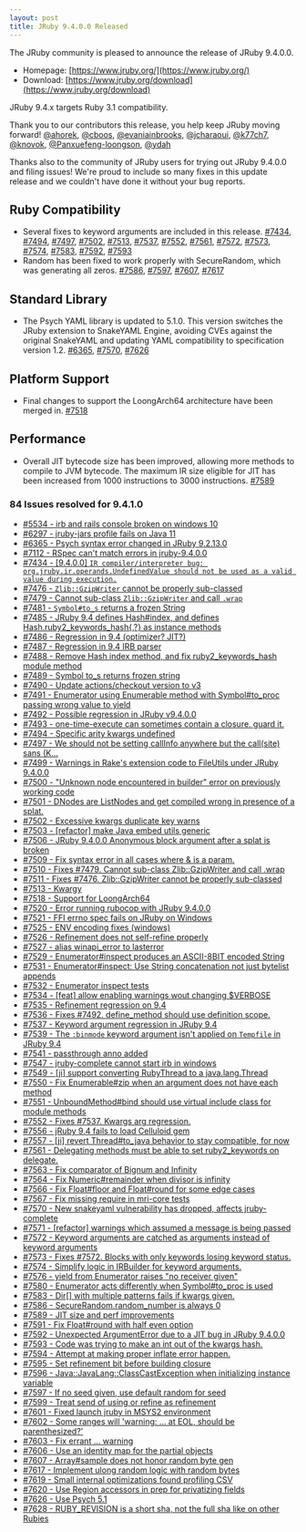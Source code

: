 ```yaml
---
layout: post
title: JRuby 9.4.0.0 Released
---
```


The JRuby community is pleased to announce the release of JRuby 9.4.0.0.

* Homepage: [https://www.jruby.org/](https://www.jruby.org/)
* Download: [https://www.jruby.org/download](https://www.jruby.org/download)

JRuby 9.4.x targets Ruby 3.1 compatibility.

Thank you to our contributors this release, you help keep JRuby moving forward! [@ahorek], [@cboos], [@evaniainbrooks], [@jcharaoui], [@k77ch7], [@knovok], [@Panxuefeng-loongson], [@ydah]

Thanks also to the community of JRuby users for trying out JRuby 9.4.0.0 and filing issues! We're proud to include so many fixes in this update release and we couldn't have done it without your bug reports.

Ruby Compatibility
------------------

* Several fixes to keyword arguments are included in this release. [#7434], [#7494], [#7497], [#7502], [#7513], [#7537], [#7552], [#7561], [#7572], [#7573], [#7574], [#7583], [#7592], [#7593]
* Random has been fixed to work properly with SecureRandom, which was generating all zeros. [#7586], [#7597], [#7607], [#7617]

Standard Library
----------------

* The Psych YAML library is updated to 5.1.0. This version switches the JRuby extension to SnakeYAML Engine, avoiding CVEs against the original SnakeYAML and updating YAML compatibility to specification version 1.2. [#6365], [#7570], [#7626]

Platform Support
----------------

* Final changes to support the LoongArch64 architecture have been merged in. [#7518]

Performance
-----------

* Overall JIT bytecode size has been improved, allowing more methods to compile to JVM bytecode. The maximum IR size eligible for JIT has been increased from 1000 instructions to 3000 instructions. [#7589]


### 84 Issues resolved for 9.4.1.0

- [#5534 - irb and rails console broken on windows 10](https://github.com/jruby/jruby/issues/5534)
- [#6297 - jruby-jars profile fails on Java 11](https://github.com/jruby/jruby/issues/6297)
- [#6365 - Psych syntax error changed in JRuby 9.2.13.0](https://github.com/jruby/jruby/issues/6365)
- [#7112 - RSpec can't match errors in jruby-9.4.0.0](https://github.com/jruby/jruby/issues/7112)
- [#7434 - [9.4.0.0] `IR compiler/interpreter bug: org.jruby.ir.operands.UndefinedValue should not be used as a valid value during execution.`](https://github.com/jruby/jruby/issues/7434)
- [#7476 - `Zlib::GzipWriter` cannot be properly sub-classed](https://github.com/jruby/jruby/issues/7476)
- [#7479 - Cannot sub-class `Zlib::GzipWriter` and call `.wrap`](https://github.com/jruby/jruby/issues/7479)
- [#7481 - `Symbol#to_s` returns a frozen String](https://github.com/jruby/jruby/issues/7481)
- [#7485 - JRuby 9.4 defines Hash#index, and defines Hash.ruby2_keywords_hash{,?} as instance methods](https://github.com/jruby/jruby/issues/7485)
- [#7486 - Regression in 9.4 (optimizer? JIT?)](https://github.com/jruby/jruby/issues/7486)
- [#7487 - Regression in 9.4 IRB parser](https://github.com/jruby/jruby/issues/7487)
- [#7488 - Remove Hash index method, and fix ruby2_keywords_hash module method](https://github.com/jruby/jruby/pull/7488)
- [#7489 - Symbol to_s returns frozen string](https://github.com/jruby/jruby/pull/7489)
- [#7490 - Update actions/checkout version to v3](https://github.com/jruby/jruby/pull/7490)
- [#7491 - Enumerator using Enumerable method with Symbol#to_proc passing wrong value to yield](https://github.com/jruby/jruby/issues/7491)
- [#7492 - Possible regression in JRuby v9.4.0.0](https://github.com/jruby/jruby/issues/7492)
- [#7493 - one-time-execute can sometimes contain a closure.  guard it.](https://github.com/jruby/jruby/pull/7493)
- [#7494 - Specific arity kwargs undefined](https://github.com/jruby/jruby/pull/7494)
- [#7497 - We should not be setting callInfo anywhere but the call(site) sans (K…](https://github.com/jruby/jruby/pull/7497)
- [#7499 - Warnings in Rake's extension code to FileUtils under JRuby 9.4.0.0](https://github.com/jruby/jruby/issues/7499)
- [#7500 - "Unknown node encountered in builder" error on previously working code](https://github.com/jruby/jruby/issues/7500)
- [#7501 - DNodes are ListNodes and get compiled wrong in presence of a splat.](https://github.com/jruby/jruby/pull/7501)
- [#7502 - Excessive kwargs duplicate key warns](https://github.com/jruby/jruby/pull/7502)
- [#7503 - [refactor] make Java embed utils generic](https://github.com/jruby/jruby/pull/7503)
- [#7506 - JRuby 9.4.0.0 Anonymous block argument after a splat is broken](https://github.com/jruby/jruby/issues/7506)
- [#7509 - Fix syntax error in all cases where & is a param.](https://github.com/jruby/jruby/pull/7509)
- [#7510 - Fixes #7479. Cannot sub-class Zlib::GzipWriter and call .wrap](https://github.com/jruby/jruby/pull/7510)
- [#7511 - Fixes #7476. Zlib::GzipWriter cannot be properly sub-classed](https://github.com/jruby/jruby/pull/7511)
- [#7513 - Kwargy](https://github.com/jruby/jruby/pull/7513)
- [#7518 - Support for LoongArch64](https://github.com/jruby/jruby/pull/7518)
- [#7520 - Error running rubocop with JRuby 9.4.0.0](https://github.com/jruby/jruby/issues/7520)
- [#7521 - FFI errno spec fails on JRuby on Windows](https://github.com/jruby/jruby/issues/7521)
- [#7525 - ENV encoding fixes (windows)](https://github.com/jruby/jruby/pull/7525)
- [#7526 - Refinement does not self-refine properly](https://github.com/jruby/jruby/issues/7526)
- [#7527 - alias winapi_error to lasterror](https://github.com/jruby/jruby/pull/7527)
- [#7529 - Enumerator#inspect produces an ASCII-8BIT encoded String](https://github.com/jruby/jruby/issues/7529)
- [#7531 - Enumerator#inspect: Use String concatenation not just bytelist appends](https://github.com/jruby/jruby/pull/7531)
- [#7532 - Enumerator inspect tests](https://github.com/jruby/jruby/pull/7532)
- [#7534 - [feat] allow enabling warnings wout changing $VERBOSE](https://github.com/jruby/jruby/pull/7534)
- [#7535 - Refinement regression on 9.4](https://github.com/jruby/jruby/issues/7535)
- [#7536 - Fixes #7492.  define_method should use definition scope.](https://github.com/jruby/jruby/pull/7536)
- [#7537 - Keyword argument regression in JRuby 9.4](https://github.com/jruby/jruby/issues/7537)
- [#7539 - The `:binmode` keyword argument isn't applied on `Tempfile` in JRuby 9.4](https://github.com/jruby/jruby/issues/7539)
- [#7541 - passthrough anno added](https://github.com/jruby/jruby/pull/7541)
- [#7547 - jruby-complete cannot start irb in windows](https://github.com/jruby/jruby/issues/7547)
- [#7549 - [ji] support converting RubyThread to a java.lang.Thread](https://github.com/jruby/jruby/pull/7549)
- [#7550 - Fix Enumerable#zip when an argument does not have each method](https://github.com/jruby/jruby/pull/7550)
- [#7551 - UnboundMethod#bind should use virtual include class for module methods](https://github.com/jruby/jruby/pull/7551)
- [#7552 - Fixes #7537.  Kwargs arg regression.](https://github.com/jruby/jruby/pull/7552)
- [#7556 - jRuby 9.4 fails to load Celluloid gem](https://github.com/jruby/jruby/issues/7556)
- [#7557 - [ji] revert Thread#to_java behavior to stay compatible, for now](https://github.com/jruby/jruby/pull/7557)
- [#7561 - Delegating methods must be able to set ruby2_keywords on delegate.](https://github.com/jruby/jruby/pull/7561)
- [#7563 - Fix comparator of Bignum and Infinity ](https://github.com/jruby/jruby/pull/7563)
- [#7564 - Fix Numeric#remainder when divisor is infinity ](https://github.com/jruby/jruby/pull/7564)
- [#7566 - Fix Float#floor and Float#round for some edge cases](https://github.com/jruby/jruby/pull/7566)
- [#7567 - Fix missing require in mri-core tests](https://github.com/jruby/jruby/pull/7567)
- [#7570 - New snakeyaml vulnerability has dropped, affects jruby-complete](https://github.com/jruby/jruby/issues/7570)
- [#7571 - [refactor] warnings which assumed a message is being passed](https://github.com/jruby/jruby/pull/7571)
- [#7572 - Keyword arguments are catched as arguments instead of keyword arguments](https://github.com/jruby/jruby/issues/7572)
- [#7573 - Fixes #7572.  Blocks with only keywords losing keyword status.](https://github.com/jruby/jruby/pull/7573)
- [#7574 - Simplify logic in IRBuilder for keyword arguments.](https://github.com/jruby/jruby/pull/7574)
- [#7576 - yield from Enumerator raises "no receiver given"](https://github.com/jruby/jruby/issues/7576)
- [#7580 - Enumerator acts differently when Symbol#to_proc is used](https://github.com/jruby/jruby/issues/7580)
- [#7583 - Dir[] with multiple patterns fails if kwargs given.](https://github.com/jruby/jruby/issues/7583)
- [#7586 - SecureRandom.random_number is always 0](https://github.com/jruby/jruby/issues/7586)
- [#7589 - JIT size and perf improvements](https://github.com/jruby/jruby/pull/7589)
- [#7591 - Fix Float#round with half even option](https://github.com/jruby/jruby/pull/7591)
- [#7592 - Unexpected ArgumentError due to a JIT bug in JRuby 9.4.0.0](https://github.com/jruby/jruby/issues/7592)
- [#7593 - Code was trying to make an int out of the kwargs hash.](https://github.com/jruby/jruby/pull/7593)
- [#7594 - Attempt at making proper inflate error happen.](https://github.com/jruby/jruby/pull/7594)
- [#7595 - Set refinement bit before building closure](https://github.com/jruby/jruby/pull/7595)
- [#7596 - Java::JavaLang::ClassCastException when initializing instance variable](https://github.com/jruby/jruby/issues/7596)
- [#7597 - If no seed given, use default random for seed](https://github.com/jruby/jruby/pull/7597)
- [#7599 - Treat send of using or refine as refinement](https://github.com/jruby/jruby/pull/7599)
- [#7601 - Fixed launch jruby in MSYS2 environment](https://github.com/jruby/jruby/pull/7601)
- [#7602 - Some ranges will 'warning: ... at EOL, should be parenthesized?'](https://github.com/jruby/jruby/issues/7602)
- [#7603 - Fix errant ... warning](https://github.com/jruby/jruby/pull/7603)
- [#7606 - Use an identity map for the partial objects](https://github.com/jruby/jruby/pull/7606)
- [#7607 - Array#sample does not honor random byte gen](https://github.com/jruby/jruby/issues/7607)
- [#7617 - Implement ulong random logic with random bytes](https://github.com/jruby/jruby/pull/7617)
- [#7619 - Small internal optimizations found profiling CSV](https://github.com/jruby/jruby/pull/7619)
- [#7620 - Use Region accessors in prep for privatizing fields](https://github.com/jruby/jruby/pull/7620)
- [#7626 - Use Psych 5.1](https://github.com/jruby/jruby/pull/7626)
- [#7628 - RUBY_REVISION is a short sha, not the full sha like on other Rubies](https://github.com/jruby/jruby/issues/7628)

[@ahorek]:https://github.com/ahorek
[@cboos]:https://github.com/cboos
[@evaniainbrooks]:https://github.com/evaniainbrooks
[@jcharaoui]:https://github.com/jcharaoui
[@k77ch7]:https://github.com/k77ch7
[@knovok]:https://github.com/knovok
[@Panxuefeng-loongson]:https://github.com/Panxuefeng-loongson
[@ydah]:https://github.com/ydah
[#5534]:https://github.com/jruby/jruby/issues/5534
[#6297]:https://github.com/jruby/jruby/issues/6297
[#6365]:https://github.com/jruby/jruby/issues/6365
[#7112]:https://github.com/jruby/jruby/issues/7112
[#7434]:https://github.com/jruby/jruby/issues/7434
[#7476]:https://github.com/jruby/jruby/issues/7476
[#7479]:https://github.com/jruby/jruby/issues/7479
[#7481]:https://github.com/jruby/jruby/issues/7481
[#7485]:https://github.com/jruby/jruby/issues/7485
[#7486]:https://github.com/jruby/jruby/issues/7486
[#7487]:https://github.com/jruby/jruby/issues/7487
[#7488]:https://github.com/jruby/jruby/pull/7488
[#7489]:https://github.com/jruby/jruby/pull/7489
[#7490]:https://github.com/jruby/jruby/pull/7490
[#7491]:https://github.com/jruby/jruby/issues/7491
[#7492]:https://github.com/jruby/jruby/issues/7492
[#7493]:https://github.com/jruby/jruby/pull/7493
[#7494]:https://github.com/jruby/jruby/pull/7494
[#7497]:https://github.com/jruby/jruby/pull/7497
[#7499]:https://github.com/jruby/jruby/issues/7499
[#7500]:https://github.com/jruby/jruby/issues/7500
[#7501]:https://github.com/jruby/jruby/pull/7501
[#7502]:https://github.com/jruby/jruby/pull/7502
[#7503]:https://github.com/jruby/jruby/pull/7503
[#7506]:https://github.com/jruby/jruby/issues/7506
[#7509]:https://github.com/jruby/jruby/pull/7509
[#7510]:https://github.com/jruby/jruby/pull/7510
[#7511]:https://github.com/jruby/jruby/pull/7511
[#7513]:https://github.com/jruby/jruby/pull/7513
[#7518]:https://github.com/jruby/jruby/pull/7518
[#7520]:https://github.com/jruby/jruby/issues/7520
[#7521]:https://github.com/jruby/jruby/issues/7521
[#7525]:https://github.com/jruby/jruby/pull/7525
[#7526]:https://github.com/jruby/jruby/issues/7526
[#7527]:https://github.com/jruby/jruby/pull/7527
[#7529]:https://github.com/jruby/jruby/issues/7529
[#7531]:https://github.com/jruby/jruby/pull/7531
[#7532]:https://github.com/jruby/jruby/pull/7532
[#7534]:https://github.com/jruby/jruby/pull/7534
[#7535]:https://github.com/jruby/jruby/issues/7535
[#7536]:https://github.com/jruby/jruby/pull/7536
[#7537]:https://github.com/jruby/jruby/issues/7537
[#7539]:https://github.com/jruby/jruby/issues/7539
[#7541]:https://github.com/jruby/jruby/pull/7541
[#7547]:https://github.com/jruby/jruby/issues/7547
[#7549]:https://github.com/jruby/jruby/pull/7549
[#7550]:https://github.com/jruby/jruby/pull/7550
[#7551]:https://github.com/jruby/jruby/pull/7551
[#7552]:https://github.com/jruby/jruby/pull/7552
[#7556]:https://github.com/jruby/jruby/issues/7556
[#7557]:https://github.com/jruby/jruby/pull/7557
[#7561]:https://github.com/jruby/jruby/pull/7561
[#7563]:https://github.com/jruby/jruby/pull/7563
[#7564]:https://github.com/jruby/jruby/pull/7564
[#7566]:https://github.com/jruby/jruby/pull/7566
[#7567]:https://github.com/jruby/jruby/pull/7567
[#7570]:https://github.com/jruby/jruby/issues/7570
[#7571]:https://github.com/jruby/jruby/pull/7571
[#7572]:https://github.com/jruby/jruby/issues/7572
[#7573]:https://github.com/jruby/jruby/pull/7573
[#7574]:https://github.com/jruby/jruby/pull/7574
[#7576]:https://github.com/jruby/jruby/issues/7576
[#7580]:https://github.com/jruby/jruby/issues/7580
[#7583]:https://github.com/jruby/jruby/issues/7583
[#7586]:https://github.com/jruby/jruby/issues/7586
[#7589]:https://github.com/jruby/jruby/pull/7589
[#7591]:https://github.com/jruby/jruby/pull/7591
[#7592]:https://github.com/jruby/jruby/issues/7592
[#7593]:https://github.com/jruby/jruby/pull/7593
[#7594]:https://github.com/jruby/jruby/pull/7594
[#7595]:https://github.com/jruby/jruby/pull/7595
[#7596]:https://github.com/jruby/jruby/issues/7596
[#7597]:https://github.com/jruby/jruby/pull/7597
[#7599]:https://github.com/jruby/jruby/pull/7599
[#7601]:https://github.com/jruby/jruby/pull/7601
[#7602]:https://github.com/jruby/jruby/issues/7602
[#7603]:https://github.com/jruby/jruby/pull/7603
[#7606]:https://github.com/jruby/jruby/pull/7606
[#7607]:https://github.com/jruby/jruby/issues/7607
[#7617]:https://github.com/jruby/jruby/pull/7617
[#7619]:https://github.com/jruby/jruby/pull/7619
[#7620]:https://github.com/jruby/jruby/pull/7620
[#7626]:https://github.com/jruby/jruby/pull/7626
[#7628]:https://github.com/jruby/jruby/issues/7628
